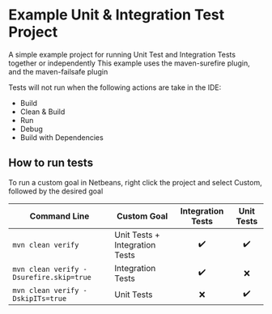 # Example Unit & Integration Test Project

A simple example project for running Unit Test and Integration Tests together or independently 
This example uses the maven-surefire plugin, and the maven-failsafe plugin

Tests will not run when the following actions are take in the IDE:

* Build
* Clean & Build
* Run
* Debug
* Build with Dependencies

## How to run tests

To run a custom goal in Netbeans, right click the project and select Custom, followed by the desired goal

| Command Line | Custom Goal | Integration Tests | Unit Tests |
| --- | --- | :---: | :---: | 
| `mvn clean verify` | Unit Tests + Integration Tests | :heavy_check_mark: | :heavy_check_mark: |
| `mvn clean verify -Dsurefire.skip=true` | Integration Tests | :heavy_check_mark: | :x: |
| `mvn clean verify -DskipITs=true` | Unit Tests | :x: | :heavy_check_mark: |

